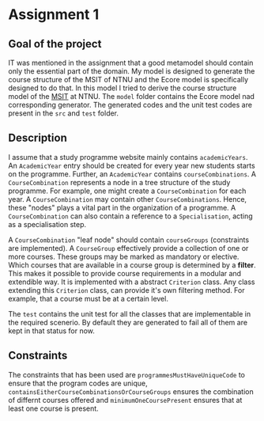 # Assignment 1
## Goal of the project
IT was mentioned in the assignment that a good metamodel should contain only the essential part of the domain. My model is designed to generate the course structure of the MSIT of NTNU and the Ecore model is specifically designed to do that. In this model I tried to derive the course structure model of the [MSIT](https://www.ntnu.edu/studies/msit) at NTNU. The `model` folder contains the Ecore model nad corresponding generator. The generated codes and the unit test codes are present in the `src` and `test` folder. 

## Description
I assume that a study programme website mainly contains `academicYears`. An `AcademicYear` entry should be created for every year new students starts on the programme. Further, an `AcademicYear` contains `courseCombinations`. A `CourseCombination` represents a node in a tree structure of the study programme. For example, one might create a `CourseCombination` for each year. A `CourseCombination` may contain other `CourseCombinations`. Hence, these "nodes" plays a vital part in the organization of a programme. A `CourseCombination` can also contain a reference to a `Specialisation`, acting as a specialisation step.

A `CourseCombination` "leaf node" should contain `courseGroups` (constraints are implemented). A `CourseGroup` effectively provide a collection of one or more courses. These groups may be marked as mandatory or elective. Which courses that are available in a course group is determined by a **filter**. This makes it possible to provide course requirements in a modular and extendible way. It is implemented with a abstract `Criterion` class. Any class extending this `Criterion` class, can provide it's own filtering method. For example, that a course must be at a certain level.

The `test` contains the unit test for all the classes that are implementable in the required scenerio. By default they are generated to fail all of them are kept in that status for now.

## Constraints
The constraints that has been used are `programmesMustHaveUniqueCode` to ensure that the program codes are unique, `containsEitherCourseCombinationsOrCourseGroups` ensures the combination of differnt courses offered and `minimumOneCoursePresent` ensures that at least one course is present.


